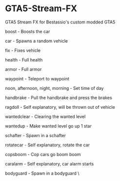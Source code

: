 # GTA5-Stream-FX
GTA5 Stream FX for Bestassio's custom modded GTA5

boost - Boosts the car

car - Spawns a random vehicle 

fix - Fixes vehicle 

health - Full health

armor - Full armor

waypoint - Teleport to waypoint 

noon, afternoon, night, morning - Set time of day

handbrake - Pull the handbrake and press the brakes

ragdoll - Self explanatory, will be thrown out of vehicle

wantedclear - Clearing the wanted level

wantedup - Make wanted level go up 1 star

schafter - Spawn in a schafter

rotatecar - Self explanatory, rotate the car

copsboom - Cop cars go boom boom

caralarm - Self explanatory, car alarm starts

bodyguard - Spawn in a bodyguard
\
